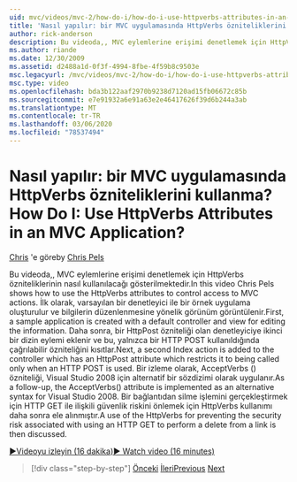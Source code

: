 ```yaml
---
uid: mvc/videos/mvc-2/how-do-i/how-do-i-use-httpverbs-attributes-in-an-mvc-application
title: 'Nasıl yapılır: bir MVC uygulamasında HttpVerbs özniteliklerini kullanma? | Microsoft Docs'
author: rick-anderson
description: Bu videoda,, MVC eylemlerine erişimi denetlemek için HttpVerbs özniteliklerinin nasıl kullanılacağı gösterilmektedir. İlk olarak, örnek bir uygulama varsayılan bir ortak ile oluşturulur...
ms.author: riande
ms.date: 12/30/2009
ms.assetid: d2488a1d-0f3f-4994-8fbe-4f59b8c9503e
msc.legacyurl: /mvc/videos/mvc-2/how-do-i/how-do-i-use-httpverbs-attributes-in-an-mvc-application
msc.type: video
ms.openlocfilehash: bda3b122aaf2970b9238d7120ad15fb06672c85b
ms.sourcegitcommit: e7e91932a6e91a63e2e46417626f39d6b244a3ab
ms.translationtype: MT
ms.contentlocale: tr-TR
ms.lasthandoff: 03/06/2020
ms.locfileid: "78537494"
---
```

# <a name="how-do-i-use-httpverbs-attributes-in-an-mvc-application"></a><span data-ttu-id="50992-105">Nasıl yapılır: bir MVC uygulamasında HttpVerbs özniteliklerini kullanma?</span><span class="sxs-lookup"><span data-stu-id="50992-105">How Do I: Use HttpVerbs Attributes in an MVC Application?</span></span>

<span data-ttu-id="50992-106">[Chris](https://twitter.com/chrispels) 'e göre</span><span class="sxs-lookup"><span data-stu-id="50992-106">by [Chris Pels](https://twitter.com/chrispels)</span></span>

<span data-ttu-id="50992-107">Bu videoda,, MVC eylemlerine erişimi denetlemek için HttpVerbs özniteliklerinin nasıl kullanılacağı gösterilmektedir.</span><span class="sxs-lookup"><span data-stu-id="50992-107">In this video Chris Pels shows how to use the HttpVerbs attributes to control access to MVC actions.</span></span> <span data-ttu-id="50992-108">İlk olarak, varsayılan bir denetleyici ile bir örnek uygulama oluşturulur ve bilgilerin düzenlenmesine yönelik görünüm görüntülenir.</span><span class="sxs-lookup"><span data-stu-id="50992-108">First, a sample application is created with a default controller and view for editing the information.</span></span> <span data-ttu-id="50992-109">Daha sonra, bir HttpPost özniteliği olan denetleyiciye ikinci bir dizin eylemi eklenir ve bu, yalnızca bir HTTP POST kullanıldığında çağrılabilir özniteliğini kısıtlar.</span><span class="sxs-lookup"><span data-stu-id="50992-109">Next, a second Index action is added to the controller which has an HttpPost attribute which restricts it to being called only when an HTTP POST is used.</span></span> <span data-ttu-id="50992-110">Bir izleme olarak, AcceptVerbs () özniteliği, Visual Studio 2008 için alternatif bir sözdizimi olarak uygulanır.</span><span class="sxs-lookup"><span data-stu-id="50992-110">As a follow-up, the AcceptVerbs() attribute is implemented as an alternative syntax for Visual Studio 2008.</span></span> <span data-ttu-id="50992-111">Bir bağlantıdan silme işlemini gerçekleştirmek için HTTP GET ile ilişkili güvenlik riskini önlemek için HttpVerbs kullanımı daha sonra ele alınmıştır.</span><span class="sxs-lookup"><span data-stu-id="50992-111">A use of the HttpVerbs for preventing the security risk associated with using an HTTP GET to perform a delete from a link is then discussed.</span></span>

[<span data-ttu-id="50992-112">&#9654;Videoyu izleyin (16 dakika)</span><span class="sxs-lookup"><span data-stu-id="50992-112">&#9654; Watch video (16 minutes)</span></span>](https://channel9.msdn.com/Blogs/ASP-NET-Site-Videos/how-do-i-use-httpverbs-attributes-in-an-mvc-application)

> [!div class="step-by-step"]
> <span data-ttu-id="50992-113">[Önceki](how-do-i-work-with-model-binders-in-an-mvc-application.md)
> [İleri](mvc2-html-encoding.md)</span><span class="sxs-lookup"><span data-stu-id="50992-113">[Previous](how-do-i-work-with-model-binders-in-an-mvc-application.md)
[Next](mvc2-html-encoding.md)</span></span>
